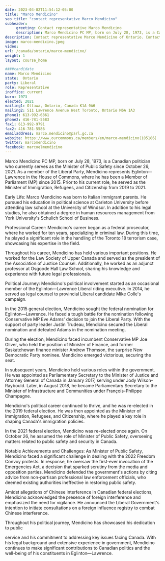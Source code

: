 ```yaml
---
date: 2023-04-02T11:54:12-05:00
title: "Marco Mendicino"
seo_title: "contact representative Marco Mendicino"
subheader:
     greeting: Contact representative Marco Mendicino
     description: Marco Mendicino PC MP, born on July 28, 1973, is a Canadian politician who currently serves as the Minister of Public Safety since October 26, 2021.
description: Contact representative Marco Mendicino of Ontario. Contact information for Marco Mendicino includes email address, phone number, and mailing address.
image: marco-mendicino.jpeg
video:
url: /canada/ontario/marco-mendicino/
weight: 1
layout: course_home

####candidate
name: Marco Mendicino
state:	Ontario
party: Liberal
role: Representative
inoffice: current
born: 1973
elected: 2021
mailing1: Ottawa, Ontario, Canada K1A 0A6
mailing2: 511 Lawrence Avenue West Toronto, Ontario M6A 1A3
phone1: 613-992-6361
phone2: 416-781-5583
fax1: 613-992-9791
fax2: 416-781-5586
emailaddress: marco.mendicino@parl.gc.ca
website: https://www.ourcommons.ca/members/en/marco-mendicino(105186)
twitter: marcomendicino
facebook: marcoelmendicino
---
```


Marco Mendicino PC MP, born on July 28, 1973, is a Canadian politician who currently serves as the Minister of Public Safety since October 26, 2021. As a member of the Liberal Party, Mendicino represents Eglinton—Lawrence in the House of Commons, where he has been a Member of Parliament (MP) since 2015. Prior to his current role, he served as the Minister of Immigration, Refugees, and Citizenship from 2019 to 2021.

Early Life:
Marco Mendicino was born to Italian immigrant parents. He pursued his education in political science at Carleton University before attending law school at the University of Windsor. In addition to his legal studies, he also obtained a degree in human resources management from York University's Schulich School of Business.

Professional Career:
Mendicino's career began as a federal prosecutor, where he worked for ten years, specializing in criminal law. During this time, he played a significant role in the handling of the Toronto 18 terrorism case, showcasing his expertise in the field.

Throughout his career, Mendicino has held various important positions. He worked for the Law Society of Upper Canada and served as the president of the Association of Justice Counsel. Additionally, he worked as an adjunct professor at Osgoode Hall Law School, sharing his knowledge and experience with future legal professionals.

Political Journey:
Mendicino's political involvement started as an occasional member of the Eglinton—Lawrence Liberal riding executive. In 2014, he served as legal counsel to provincial Liberal candidate Mike Colle's campaign.

In the 2015 general election, Mendicino sought the federal nomination for Eglinton—Lawrence. He faced a tough battle for the nomination following Conservative MP Eve Adams' decision to join the Liberal Party. With the support of party leader Justin Trudeau, Mendicino secured the Liberal nomination and defeated Adams in the nomination meeting.

During the election, Mendicino faced incumbent Conservative MP Joe Oliver, who held the position of Minister of Finance, and former Saskatchewan finance minister Andrew Thomson, the surprise New Democratic Party nominee. Mendicino emerged victorious, securing the seat.

In subsequent years, Mendicino held various roles within the government. He was appointed as Parliamentary Secretary to the Minister of Justice and Attorney General of Canada in January 2017, serving under Jody Wilson-Raybould. Later, in August 2018, he became Parliamentary Secretary to the Minister of Infrastructure and Communities under François-Philippe Champagne.

Mendicino's political career continued to thrive, and he was re-elected in the 2019 federal election. He was then appointed as the Minister of Immigration, Refugees, and Citizenship, where he played a key role in shaping Canada's immigration policies.

In the 2021 federal election, Mendicino was re-elected once again. On October 26, he assumed the role of Minister of Public Safety, overseeing matters related to public safety and security in Canada.

Notable Achievements and Challenges:
As Minister of Public Safety, Mendicino faced a significant challenge in dealing with the 2022 Freedom Convoy protests. In response, he oversaw the first-ever invocation of the Emergencies Act, a decision that sparked scrutiny from the media and opposition parties. Mendicino defended the government's actions by citing advice from non-partisan professional law enforcement officials, who deemed existing authorities ineffective in restoring public safety.

Amidst allegations of Chinese interference in Canadian federal elections, Mendicino acknowledged the presence of foreign interference and emphasized the need for vigilance. He announced the Liberal Government's intention to initiate consultations on a foreign influence registry to combat Chinese interference.

Throughout his political journey, Mendicino has showcased his dedication to public

 service and his commitment to addressing key issues facing Canada. With his legal background and extensive experience in government, Mendicino continues to make significant contributions to Canadian politics and the well-being of his constituents in Eglinton—Lawrence.
